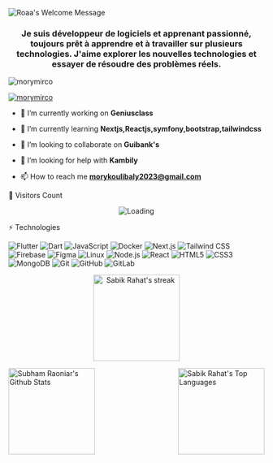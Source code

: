 <img alt="Roaa's Welcome Message"
			 src="https://readme-typing-svg.herokuapp.com?size=30&background=45E5FF00&center=false&vCenter=false&lines=Hi+there!+I'm+Mory">

<h3 align="center">Je suis développeur de logiciels et apprenant passionné, toujours prêt à apprendre et à travailler sur plusieurs technologies. J'aime explorer les nouvelles technologies et essayer de résoudre des problèmes réels.</h3>

<p align="left"> <img src="https://komarev.com/ghpvc/?username=morymirco&label=Profile%20views&color=0e75b6&style=flat" alt="morymirco" /> </p>

<p align="left"> <a href="https://github.com/ryo-ma/github-profile-trophy"><img src="https://github-profile-trophy.vercel.app/?username=morymirco" alt="morymirco" /></a> </p>

- 🔭 I’m currently working on **Geniusclass**

- 🌱 I’m currently learning **Nextjs,Reactjs,symfony,bootstrap,tailwindcss**

- 👯 I’m looking to collaborate on **Guibank's**

- 🤝 I’m looking for help with **Kambily**

- 📫 How to reach me **morykoulibaly2023@gmail.com**
  <br>

<p align="left">
</p>
 🧮 Visitors Count

<p align="center">
  <img align="center" src = "https://profile-counter.glitch.me/sabikrahat/count.svg" alt ="Loading">
</p> 
⚡ Technologies

![Flutter](https://img.shields.io/badge/Flutter-black?style=flat-square&logo=flutter&logoColor=blue)
![Dart](https://img.shields.io/badge/Dart-black?style=flat-square&logo=dart)
![JavaScript](https://img.shields.io/badge/JavaScript-black?style=flat-square&logo=javascript)
![Docker](https://img.shields.io/badge/Docker-black?style=flat-square&logo=docker)
![Next.js](https://img.shields.io/badge/Next.js-black?style=flat-square&logo=next.js)
![Tailwind CSS](https://img.shields.io/badge/Tailwind_CSS-black?style=flat-square&logo=tailwind-css)
![Firebase](https://img.shields.io/badge/Firebase-black?style=flat-square&logo=firebase)
![Figma](https://img.shields.io/badge/Figma-black?style=flat-square&logo=figma)
![Linux](https://img.shields.io/badge/Linux-black?style=flat-square&logo=linux)
![Node.js](https://img.shields.io/badge/Node.js-black?style=flat-square&logo=node.js)
![React](https://img.shields.io/badge/React-black?style=flat-square&logo=react)
![HTML5](https://img.shields.io/badge/HTML5-black?style=flat-square&logo=html5&logoColor=white)
![CSS3](https://img.shields.io/badge/CSS3-black?style=flat-square&logo=css3)
![MongoDB](https://img.shields.io/badge/MongoDB-black?style=flat-square&logo=mongodb)
![Git](https://img.shields.io/badge/Git-black?style=flat-square&logo=git)
![GitHub](https://img.shields.io/badge/GitHub-black?style=flat-square&logo=github)
![GitLab](https://img.shields.io/badge/GitLab-black?style=flat-square&logo=gitlab)


<p align="center">
  <a href="https://github.com/morymirco/">
    <img title="🔥 Get streak stats for your profile at git.io/streak-stats" height="170px" alt="Sabik Rahat's streak" src="https://github-readme-streak-stats.herokuapp.com/?user=Sabikrahat&theme=black-ice&hide_border=true&stroke=0000&background=0D1117"/>
  </a>
  <!-- <img align="right" width="300px" height="190px" src="https://user-images.githubusercontent.com/40064496/120735130-6c9e2300-c4c0-11eb-8346-94429163466a.gif" /> -->
</p>
<p>
  <a align="left" href="https://github.com/morymirco/">
    <img alt="Subham Raoniar's Github Stats" height="170px" src="https://github-readme-stats.vercel.app/api?username=sabikrahat&show_icons=true&count_private=true&theme=react&hide_border=true&bg_color=0D1117" />
  </a>
  <a href="https://github.com/morymirco/">
    <img align="right" alt="Sabik Rahat's Top Languages" height="170px" src="https://github-readme-stats.vercel.app/api/top-langs/?username=sabikrahat&langs_count=8&count_private=true&layout=compact&theme=react&hide_border=true&bg_color=0D1117" />
  </a>

</p>
<!-- Most Used Languages -->


